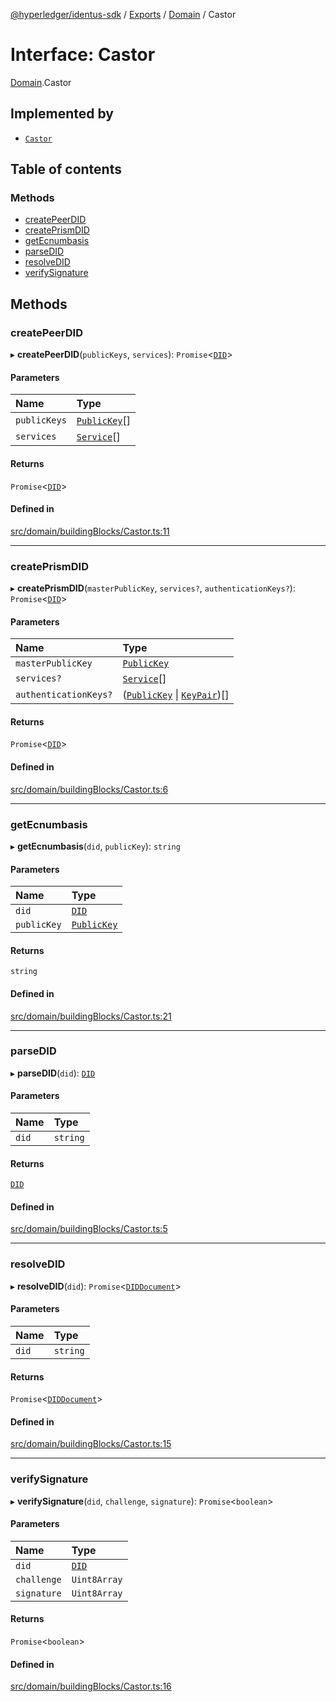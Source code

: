 [@hyperledger/identus-sdk](../README.md) / [Exports](../modules.md) / [Domain](../modules/Domain.md) / Castor

# Interface: Castor

[Domain](../modules/Domain.md).Castor

## Implemented by

- [`Castor`](../classes/Castor.md)

## Table of contents

### Methods

- [createPeerDID](Domain.Castor.md#createpeerdid)
- [createPrismDID](Domain.Castor.md#createprismdid)
- [getEcnumbasis](Domain.Castor.md#getecnumbasis)
- [parseDID](Domain.Castor.md#parsedid)
- [resolveDID](Domain.Castor.md#resolvedid)
- [verifySignature](Domain.Castor.md#verifysignature)

## Methods

### createPeerDID

▸ **createPeerDID**(`publicKeys`, `services`): `Promise`\<[`DID`](../classes/Domain.DID.md)\>

#### Parameters

| Name | Type |
| :------ | :------ |
| `publicKeys` | [`PublicKey`](../classes/Domain.PublicKey.md)[] |
| `services` | [`Service`](../classes/Domain.Service.md)[] |

#### Returns

`Promise`\<[`DID`](../classes/Domain.DID.md)\>

#### Defined in

[src/domain/buildingBlocks/Castor.ts:11](https://github.com/hyperledger-identus/sdk-ts/blob/d44afc3403bdd5cf86219cd263be20ea744f4706/src/domain/buildingBlocks/Castor.ts#L11)

___

### createPrismDID

▸ **createPrismDID**(`masterPublicKey`, `services?`, `authenticationKeys?`): `Promise`\<[`DID`](../classes/Domain.DID.md)\>

#### Parameters

| Name | Type |
| :------ | :------ |
| `masterPublicKey` | [`PublicKey`](../classes/Domain.PublicKey.md) |
| `services?` | [`Service`](../classes/Domain.Service.md)[] |
| `authenticationKeys?` | ([`PublicKey`](../classes/Domain.PublicKey.md) \| [`KeyPair`](../classes/Domain.KeyPair.md))[] |

#### Returns

`Promise`\<[`DID`](../classes/Domain.DID.md)\>

#### Defined in

[src/domain/buildingBlocks/Castor.ts:6](https://github.com/hyperledger-identus/sdk-ts/blob/d44afc3403bdd5cf86219cd263be20ea744f4706/src/domain/buildingBlocks/Castor.ts#L6)

___

### getEcnumbasis

▸ **getEcnumbasis**(`did`, `publicKey`): `string`

#### Parameters

| Name | Type |
| :------ | :------ |
| `did` | [`DID`](../classes/Domain.DID.md) |
| `publicKey` | [`PublicKey`](../classes/Domain.PublicKey.md) |

#### Returns

`string`

#### Defined in

[src/domain/buildingBlocks/Castor.ts:21](https://github.com/hyperledger-identus/sdk-ts/blob/d44afc3403bdd5cf86219cd263be20ea744f4706/src/domain/buildingBlocks/Castor.ts#L21)

___

### parseDID

▸ **parseDID**(`did`): [`DID`](../classes/Domain.DID.md)

#### Parameters

| Name | Type |
| :------ | :------ |
| `did` | `string` |

#### Returns

[`DID`](../classes/Domain.DID.md)

#### Defined in

[src/domain/buildingBlocks/Castor.ts:5](https://github.com/hyperledger-identus/sdk-ts/blob/d44afc3403bdd5cf86219cd263be20ea744f4706/src/domain/buildingBlocks/Castor.ts#L5)

___

### resolveDID

▸ **resolveDID**(`did`): `Promise`\<[`DIDDocument`](../classes/Domain.DIDDocument.md)\>

#### Parameters

| Name | Type |
| :------ | :------ |
| `did` | `string` |

#### Returns

`Promise`\<[`DIDDocument`](../classes/Domain.DIDDocument.md)\>

#### Defined in

[src/domain/buildingBlocks/Castor.ts:15](https://github.com/hyperledger-identus/sdk-ts/blob/d44afc3403bdd5cf86219cd263be20ea744f4706/src/domain/buildingBlocks/Castor.ts#L15)

___

### verifySignature

▸ **verifySignature**(`did`, `challenge`, `signature`): `Promise`\<`boolean`\>

#### Parameters

| Name | Type |
| :------ | :------ |
| `did` | [`DID`](../classes/Domain.DID.md) |
| `challenge` | `Uint8Array` |
| `signature` | `Uint8Array` |

#### Returns

`Promise`\<`boolean`\>

#### Defined in

[src/domain/buildingBlocks/Castor.ts:16](https://github.com/hyperledger-identus/sdk-ts/blob/d44afc3403bdd5cf86219cd263be20ea744f4706/src/domain/buildingBlocks/Castor.ts#L16)
